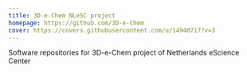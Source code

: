 ```yaml
---
title: 3D-e-Chem NLeSC project
homepage: https://github.com/3D-e-Chem
cover: https://covers.githubusercontent.com/u/14940717?v=3
---
```

Software repositories for 3D-e-Chem project of Netherlands eScience Center
    
